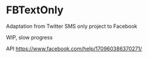 # FBTextOnly
Adaptation from Twitter SMS only project to Facebook

WIP, slow progress

API
https://www.facebook.com/help/170960386370271/
